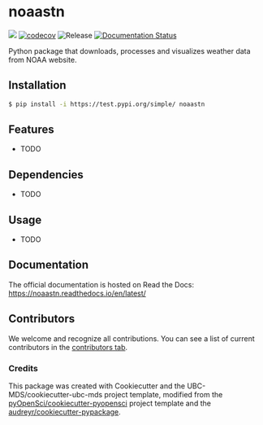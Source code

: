 # noaastn 

![](https://github.com/UBC-MDS/noaastn/workflows/build/badge.svg) [![codecov](https://codecov.io/gh/UBC-MDS/noaastn/branch/main/graph/badge.svg)](https://codecov.io/gh/UBC-MDS/noaastn) ![Release](https://github.com/UBC-MDS/noaastn/workflows/Release/badge.svg) [![Documentation Status](https://readthedocs.org/projects/noaastn/badge/?version=latest)](https://noaastn.readthedocs.io/en/latest/?badge=latest)

Python package that downloads, processes and visualizes weather data from NOAA website.

## Installation

```bash
$ pip install -i https://test.pypi.org/simple/ noaastn
```

## Features

- TODO

## Dependencies

- TODO

## Usage

- TODO

## Documentation

The official documentation is hosted on Read the Docs: https://noaastn.readthedocs.io/en/latest/

## Contributors

We welcome and recognize all contributions. You can see a list of current contributors in the [contributors tab](https://github.com/UBC-MDS/noaastn/graphs/contributors).

### Credits

This package was created with Cookiecutter and the UBC-MDS/cookiecutter-ubc-mds project template, modified from the [pyOpenSci/cookiecutter-pyopensci](https://github.com/pyOpenSci/cookiecutter-pyopensci) project template and the [audreyr/cookiecutter-pypackage](https://github.com/audreyr/cookiecutter-pypackage).

